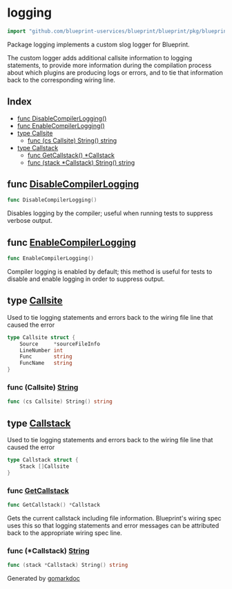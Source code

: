 <!-- Code generated by gomarkdoc. DO NOT EDIT -->

# logging

```go
import "github.com/blueprint-uservices/blueprint/blueprint/pkg/blueprint/logging"
```

Package logging implements a custom slog logger for Blueprint.

The custom logger adds additional callsite information to logging statements, to provide more information during the compilation process about which plugins are producing logs or errors, and to tie that information back to the corresponding wiring line.

## Index

- [func DisableCompilerLogging\(\)](<#DisableCompilerLogging>)
- [func EnableCompilerLogging\(\)](<#EnableCompilerLogging>)
- [type Callsite](<#Callsite>)
  - [func \(cs Callsite\) String\(\) string](<#Callsite.String>)
- [type Callstack](<#Callstack>)
  - [func GetCallstack\(\) \*Callstack](<#GetCallstack>)
  - [func \(stack \*Callstack\) String\(\) string](<#Callstack.String>)


<a name="DisableCompilerLogging"></a>
## func [DisableCompilerLogging](<https://github.com/blueprint-uservices/blueprint/blob/main/blueprint/pkg/blueprint/logging/logging.go#L132>)

```go
func DisableCompilerLogging()
```

Disables logging by the compiler; useful when running tests to suppress verbose output.

<a name="EnableCompilerLogging"></a>
## func [EnableCompilerLogging](<https://github.com/blueprint-uservices/blueprint/blob/main/blueprint/pkg/blueprint/logging/logging.go#L125>)

```go
func EnableCompilerLogging()
```

Compiler logging is enabled by default; this method is useful for tests to disable and enable logging in order to suppress output.

<a name="Callsite"></a>
## type [Callsite](<https://github.com/blueprint-uservices/blueprint/blob/main/blueprint/pkg/blueprint/logging/logging.go#L231-L236>)

Used to tie logging statements and errors back to the wiring file line that caused the error

```go
type Callsite struct {
    Source     *sourceFileInfo
    LineNumber int
    Func       string
    FuncName   string
}
```

<a name="Callsite.String"></a>
### func \(Callsite\) [String](<https://github.com/blueprint-uservices/blueprint/blob/main/blueprint/pkg/blueprint/logging/logging.go#L243>)

```go
func (cs Callsite) String() string
```



<a name="Callstack"></a>
## type [Callstack](<https://github.com/blueprint-uservices/blueprint/blob/main/blueprint/pkg/blueprint/logging/logging.go#L239-L241>)

Used to tie logging statements and errors back to the wiring file line that caused the error

```go
type Callstack struct {
    Stack []Callsite
}
```

<a name="GetCallstack"></a>
### func [GetCallstack](<https://github.com/blueprint-uservices/blueprint/blob/main/blueprint/pkg/blueprint/logging/logging.go#L258>)

```go
func GetCallstack() *Callstack
```

Gets the current callstack including file information. Blueprint's wiring spec uses this so that logging statements and error messages can be attributed back to the appropriate wiring spec line.

<a name="Callstack.String"></a>
### func \(\*Callstack\) [String](<https://github.com/blueprint-uservices/blueprint/blob/main/blueprint/pkg/blueprint/logging/logging.go#L247>)

```go
func (stack *Callstack) String() string
```



Generated by [gomarkdoc](<https://github.com/princjef/gomarkdoc>)
